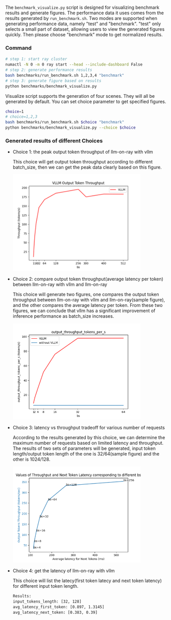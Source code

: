 The `benchmark_visualize.py` script is designed for visualizing benchmark results and generate figures. The performance data it uses comes from the results generated by `run_benchmark.sh`. Two modes are supported when generating performance data, namely "test" and "benchmark". "test" only selects a small part of dataset, allowing users to view the generated figures quickly. Then please choose "benchmark" mode to get normalized results.
### Command
```bash
# step 1: start ray cluster
numactl -N 0 -m 0 ray start --head --include-dashboard False
# step 2: generate performance results
bash benchmarks/run_benchmark.sh 1,2,3,4 "benchmark"
# step 3: generate figure based on results
python benchmarks/benchmark_visualize.py
```
Visualize script supports the generation of four scenes. They will all be generated by default. You can set choice parameter to get specified figures.
```bash
choice=1
# choice=1,2,3
bash benchmarks/run_benchmark.sh $choice "benchmark"
python benchmarks/benchmark_visualize.py --choice $choice
```
### Generated results of different Choices
- Choice 1: the peak output token throughput of llm-on-ray with vllm
    
    This choice will get output token throughput according to different batch_size, then we can get the peak data clearly based on this figure.

    <img src="./assets/choice1_vllm_peak_throughput.png" alt="Image" width="400">

- Choice 2: compare output token throughput(average latency per token) between llm-on-ray with vllm and llm-on-ray
    
    This choice will generate two figures, one compares the output token throughput between llm-on-ray with vllm and llm-on-ray(sample figure), and the other compares the average latency per token. From these two figures, we can conclude that vllm has a significant improvement of inference performance as batch_size increases.

    <img src="./assets/choice2_output_token_throughput_compare.png" alt="Image" width="400">
    
- Choice 3: latency vs throughput tradeoff for various number of requests

    According to the results generated by this choice, we can determine the maximum number of requests based on limited latency and throughput. The results of two sets of parameters will be generated, input token length/output token length of the one is 32/64(sample figure) and the other is 1024/128.

    <img src="./assets/choice3_tokens_32_64.png" alt="Image" width="400">

- Choice 4: get the latency of llm-on-ray with vllm

    This choice will list the latecy(first token latecy and next token latency) for different input token length.
    ```bash
    Results:
    input_tokens_length: [32, 128]
    avg_latency_first_token: [0.897, 1.3145]
    avg_latency_next_token: [0.383, 0.39]
    ```